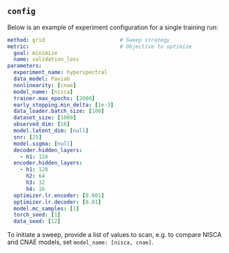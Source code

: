 ## `config`

Below is an example of experiment configuration for a single training run:
```yaml
method: grid                        # Sweep strategy
metric:                             # Objective to optimize
  goal: minimize
  name: validation_loss
parameters:
  experiment_name: hyperspectral
  data_model: PaviaU
  nonlinearity: [cnae]
  model_name: [nisca]
  trainer.max_epochs: [2000]
  early_stopping.min_delta: [1e-3]
  data_loader.batch_size: [100]
  dataset_size: [1000]
  observed_dim: [16]
  model.latent_dim: [null]
  snr: [25]
  model.sigma: [null]
  decoder.hidden_layers: 
    - h1: 128
  encoder.hidden_layers:
    - h1: 128
      h2: 64
      h3: 32
      h4: 16
  optimizer.lr.encoder: [0.001]
  optimizer.lr.decoder: [0.01]
  model.mc_samples: [1]
  torch_seed: [1]
  data_seed: [12]
```
To initiate a sweep, provide a list of values to scan, e.g. to compare NISCA and CNAE models, set `model_name: [nisca, cnae]`.
